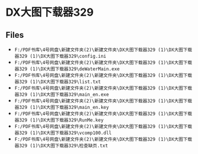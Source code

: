 # DX大图下载器329

## Files

- `F:/PDF书库\4号网盘\新建文件夹(2)\新建文件夹\DX大图下载器329 (1)\DX大图下载器329 (1)\DX大图下载器329\config.ini`
- `F:/PDF书库\4号网盘\新建文件夹(2)\新建文件夹\DX大图下载器329 (1)\DX大图下载器329 (1)\DX大图下载器329\deWaterMain.exe`
- `F:/PDF书库\4号网盘\新建文件夹(2)\新建文件夹\DX大图下载器329 (1)\DX大图下载器329 (1)\DX大图下载器329\list.txt`
- `F:/PDF书库\4号网盘\新建文件夹(2)\新建文件夹\DX大图下载器329 (1)\DX大图下载器329 (1)\DX大图下载器329\main_en.exe`
- `F:/PDF书库\4号网盘\新建文件夹(2)\新建文件夹\DX大图下载器329 (1)\DX大图下载器329 (1)\DX大图下载器329\main_en.key`
- `F:/PDF书库\4号网盘\新建文件夹(2)\新建文件夹\DX大图下载器329 (1)\DX大图下载器329 (1)\DX大图下载器329\RunMe.key`
- `F:/PDF书库\4号网盘\新建文件夹(2)\新建文件夹\DX大图下载器329 (1)\DX大图下载器329 (1)\DX大图下载器329\vcomp100.dll`
- `F:/PDF书库\4号网盘\新建文件夹(2)\新建文件夹\DX大图下载器329 (1)\DX大图下载器329 (1)\DX大图下载器329\检查缺页.txt`
